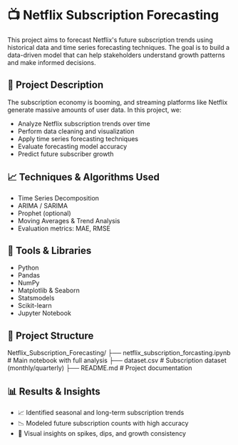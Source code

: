# 📺 Netflix Subscription Forecasting

This project aims to forecast Netflix's future subscription trends using historical data and time series forecasting techniques. The goal is to build a data-driven model that can help stakeholders understand growth patterns and make informed decisions.

## 📌 Project Description

The subscription economy is booming, and streaming platforms like Netflix generate massive amounts of user data. In this project, we:

- Analyze Netflix subscription trends over time
- Perform data cleaning and visualization
- Apply time series forecasting techniques
- Evaluate forecasting model accuracy
- Predict future subscriber growth

## 📈 Techniques & Algorithms Used

- Time Series Decomposition
- ARIMA / SARIMA
- Prophet (optional)
- Moving Averages & Trend Analysis
- Evaluation metrics: MAE, RMSE

## 🧰 Tools & Libraries

- Python  
- Pandas  
- NumPy  
- Matplotlib & Seaborn  
- Statsmodels  
- Scikit-learn  
- Jupyter Notebook

## 📁 Project Structure

Netflix\_Subscription\_Forecasting/
├── netflix\_subscription\_forcasting.ipynb  # Main notebook with full analysis
├── dataset.csv                            # Subscription dataset (monthly/quarterly)
├── README.md                              # Project documentation

## 📊 Results & Insights

* 📈 Identified seasonal and long-term subscription trends
* 📉 Modeled future subscription counts with high accuracy
* 🧠 Visual insights on spikes, dips, and growth consistency

